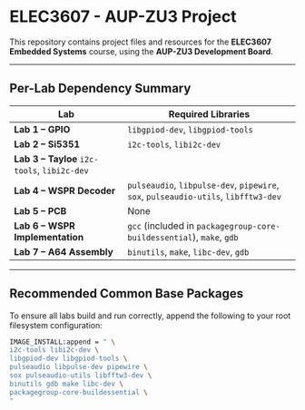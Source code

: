 # ELEC3607 - AUP-ZU3 Project

This repository contains project files and resources for the **ELEC3607 Embedded Systems** course, using the **AUP-ZU3 Development Board**.



---

##  Per-Lab Dependency Summary

| Lab |  Required Libraries |
|------|--------------------|
| **Lab 1 – GPIO**  | `libgpiod-dev`, `libgpiod-tools` |
| **Lab 2 – Si5351**   | `i2c-tools`, `libi2c-dev` |
| **Lab 3 – Tayloe**  `i2c-tools`, `libi2c-dev` |
| **Lab 4 – WSPR Decoder**  | `pulseaudio`, `libpulse-dev`, `pipewire`, `sox`, `pulseaudio-utils`, `libfftw3-dev` |
| **Lab 5 – PCB**  | None |
| **Lab 6 – WSPR Implementation** | `gcc` (included in `packagegroup-core-buildessential`), `make`, `gdb` |
| **Lab 7 – A64 Assembly** | `binutils`, `make`, `libc-dev`, `gdb` |

---

##  Recommended Common Base Packages

To ensure all labs build and run correctly, append the following to your root filesystem configuration:

```bash
IMAGE_INSTALL:append = " \
i2c-tools libi2c-dev \
libgpiod-dev libgpiod-tools \
pulseaudio libpulse-dev pipewire \
sox pulseaudio-utils libfftw3-dev \
binutils gdb make libc-dev \
packagegroup-core-buildessential \
"

